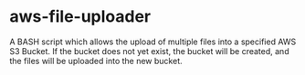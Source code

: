 # aws-file-uploader

A BASH script which allows the upload of multiple files into a specified AWS S3 Bucket. If the bucket does not yet exist, the bucket will be created, and the files will be uploaded into the new bucket.
